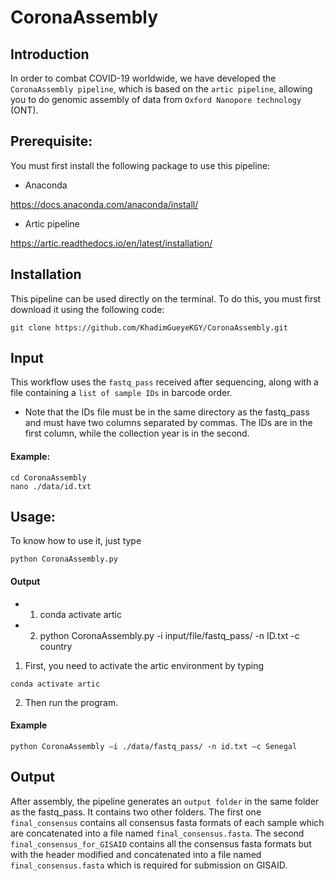 # CoronaAssembly

## Introduction

In order to combat COVID-19 worldwide, we have developed the ```CoronaAssembly pipeline```, which is based on the ```artic pipeline```, allowing you to do genomic assembly of data from ```Oxford Nanopore technology``` (ONT).


## Prerequisite:

You must first install the following package to use this pipeline:

* Anaconda

https://docs.anaconda.com/anaconda/install/ 

* Artic pipeline

https://artic.readthedocs.io/en/latest/installation/ 

## Installation

This pipeline can be used directly on the terminal. To do this, you must first download it using the following code:
```
git clone https://github.com/KhadimGueyeKGY/CoronaAssembly.git
```

## Input 
This workflow uses the ```fastq_pass``` received after sequencing, along with a file containing a ```list of sample IDs``` in barcode order.

* Note that the IDs file must be in the same directory as the fastq_pass and must have two columns separated by commas. The IDs are in the first column, while the collection year is in the second.
#### Example:
```
cd CoronaAssembly 
nano ./data/id.txt
```

## Usage:
To know how to use it, just type 
```
python CoronaAssembly.py
```
#### Output 
* 1) conda activate artic  
* 2)	python CoronaAssembly.py -i input/file/fastq_pass/ -n ID.txt -c country  

1) First, you need to activate the artic environment by typing
```
conda activate artic
```
2) Then run the program.

#### Example
```
python CoronaAssembly –i ./data/fastq_pass/ -n id.txt –c Senegal
```

## Output
After assembly, the pipeline generates an ```output folder``` in the same folder as the fastq_pass. It contains two other folders. The first one ```final_consensus``` contains all consensus fasta formats of each sample which are concatenated into a file named ```final_consensus.fasta```. The second ```final_consensus_for_GISAID``` contains all the consensus fasta formats but with the header modified and concatenated into a file named ```final_consensus.fasta``` which is required for submission on GISAID. 

